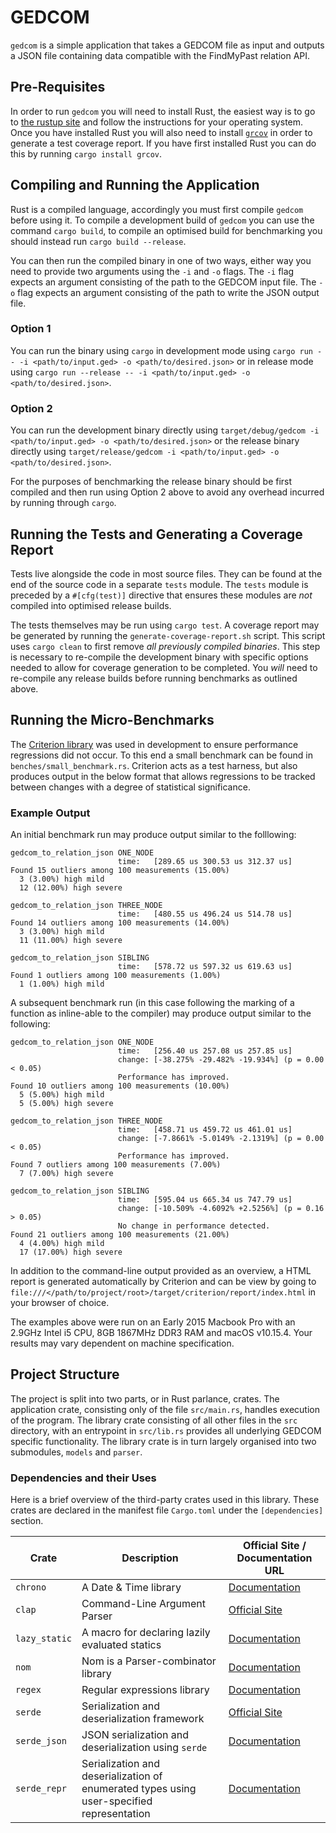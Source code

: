 # GEDCOM

`gedcom` is a simple application that takes a GEDCOM file as input and outputs a
JSON file containing data compatible with the FindMyPast relation API.

## Pre-Requisites

In order to run `gedcom` you will need to install Rust, the easiest way is to go
to [the rustup site](https://rustup.rs/) and follow the instructions for your
operating system. Once you have installed Rust you will also need to install
[`grcov`](https://github.com/mozilla/grcov) in order to generate a test coverage
report. If you have first installed Rust you can do this by running
`cargo install grcov`.

## Compiling and Running the Application

Rust is a compiled language, accordingly you must first compile `gedcom` before
using it. To compile a development build of `gedcom` you can use the command
`cargo build`, to compile an optimised build for benchmarking you should instead
run `cargo build --release`.

You can then run the compiled binary in one of two ways, either way you need to
provide two arguments using the `-i` and `-o` flags. The `-i` flag expects an
argument consisting of the path to the GEDCOM input file. The `-o` flag expects
an argument consisting of the path to write the JSON output file.

### Option 1

You can run the binary using `cargo` in development mode using
`cargo run -- -i <path/to/input.ged> -o <path/to/desired.json>` or in release
mode using
`cargo run --release -- -i <path/to/input.ged> -o <path/to/desired.json>`.

### Option 2

You can run the development binary directly using
`target/debug/gedcom -i <path/to/input.ged> -o <path/to/desired.json>` or the
release binary directly using
`target/release/gedcom -i <path/to/input.ged> -o <path/to/desired.json>`.

For the purposes of benchmarking the release binary should be first compiled and
then run using Option 2 above to avoid any overhead incurred by running through
`cargo`.

## Running the Tests and Generating a Coverage Report

Tests live alongside the code in most source files. They can be found at the end
of the source code in a separate `tests` module. The `tests` module is preceded
by a `#[cfg(test)]` directive that ensures these modules are _not_ compiled into
optimised release builds.

The tests themselves may be run using `cargo test`. A coverage report may be
generated by running the `generate-coverage-report.sh` script. This script uses
`cargo clean` to first remove _all previously compiled binaries_. This step is
necessary to re-compile the development binary with specific options needed to
allow for coverage generation to be completed. You _will_ need to re-compile any
release builds before running benchmarks as outlined above.

## Running the Micro-Benchmarks

The [Criterion library](https://bheisler.github.io/criterion.rs/book/index.html)
was used in development to ensure performance regressions did not occur. To this
end a small benchmark can be found in `benches/small_benchmark.rs`. Criterion
acts as a test harness, but also produces output in the below format that
allows regressions to be tracked between changes with a degree of statistical
significance.

### Example Output

An initial benchmark run may produce output similar to the folllowing:

```shell
gedcom_to_relation_json ONE_NODE
                        time:   [289.65 us 300.53 us 312.37 us]
Found 15 outliers among 100 measurements (15.00%)
  3 (3.00%) high mild
  12 (12.00%) high severe

gedcom_to_relation_json THREE_NODE
                        time:   [480.55 us 496.24 us 514.78 us]
Found 14 outliers among 100 measurements (14.00%)
  3 (3.00%) high mild
  11 (11.00%) high severe

gedcom_to_relation_json SIBLING
                        time:   [578.72 us 597.32 us 619.63 us]
Found 1 outliers among 100 measurements (1.00%)
  1 (1.00%) high mild
```

A subsequent benchmark run (in this case following the marking of a function as
inline-able to the compiler) may produce output similar to the following:

```shell
gedcom_to_relation_json ONE_NODE
                        time:   [256.40 us 257.08 us 257.85 us]
                        change: [-38.275% -29.482% -19.934%] (p = 0.00 < 0.05)
                        Performance has improved.
Found 10 outliers among 100 measurements (10.00%)
  5 (5.00%) high mild
  5 (5.00%) high severe

gedcom_to_relation_json THREE_NODE
                        time:   [458.71 us 459.72 us 461.01 us]
                        change: [-7.8661% -5.0149% -2.1319%] (p = 0.00 < 0.05)
                        Performance has improved.
Found 7 outliers among 100 measurements (7.00%)
  7 (7.00%) high severe

gedcom_to_relation_json SIBLING
                        time:   [595.04 us 665.34 us 747.79 us]
                        change: [-10.509% -4.6092% +2.5256%] (p = 0.16 > 0.05)
                        No change in performance detected.
Found 21 outliers among 100 measurements (21.00%)
  4 (4.00%) high mild
  17 (17.00%) high severe
```

In addition to the command-line output provided as an overview, a HTML report is
generated automatically by Criterion and can be view by going to
`file:///</path/to/project/root>/target/criterion/report/index.html` in your
browser of choice.

The examples above were run on an Early 2015 Macbook Pro with an 2.9GHz Intel i5
CPU, 8GB 1867MHz DDR3 RAM and macOS v10.15.4. Your results may vary dependent on
machine specification.

## Project Structure

The project is split into two parts, or in Rust parlance, crates. The
application crate, consisting only of the file `src/main.rs`, handles execution
of the program. The library crate consisting of all other files in the `src`
directory, with an entrypoint in `src/lib.rs` provides all underlying GEDCOM
specific functionality. The library crate is in turn largely organised into two
submodules, `models` and `parser`.

### Dependencies and their Uses

Here is a brief overview of the third-party crates used in this library. These
crates are declared in the manifest file `Cargo.toml` under the `[dependencies]`
section.

|Crate|Description|Official Site / Documentation URL|
|---|---|---|
|`chrono`|A Date & Time library|[Documentation](https://docs.rs/chrono/0.4.11/chrono/)|
|`clap`|Command-Line Argument Parser|[Official Site](https://clap.rs/)|
|`lazy_static`|A macro for declaring lazily evaluated statics|[Documentation](https://docs.rs/lazy_static/1.4.0/lazy_static/)|
|`nom`|Nom is a Parser-combinator library|[Documentation](https://docs.rs/nom/6.0.0-alpha1/nom/index.html)|
|`regex`|Regular expressions library|[Documentation](https://docs.rs/regex/1.3.7/regex/)|
|`serde`|Serialization and deserialization framework|[Official Site](https://serde.rs/)|
|`serde_json`|JSON serialization and deserialization using `serde`|[Documentation](https://docs.serde.rs/serde_json/)|
|`serde_repr`|Serialization and deserialization of enumerated types using user-specified representation|[Documentation](https://docs.rs/serde_repr/0.1.5/serde_repr/)|
